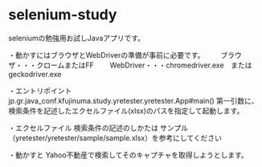 # selenium-study

seleniumの勉強用お試しJavaアプリです。

・動かすにはブラウザとWebDriverの準備が事前に必要です。
　　ブラウザ・・・クロームまたはFF
　　WebDriver・・・chromedriver.exe　または　geckodriver.exe

・エントリポイント
jp.gr.java_conf.kfujinuma.study.yretester.yretester.App#main()
第一引数に、検索条件を記述したエクセルファイル(xlsx)のパスを指定して起動します。

・エクセルファイル
検索条件の記述のしかたは サンプル（yretester/yretester/sample/sample.xlsx）を参考にしてください

・動かすと
Yahoo不動産で検索してそのキャプチャを取得しようとします。



